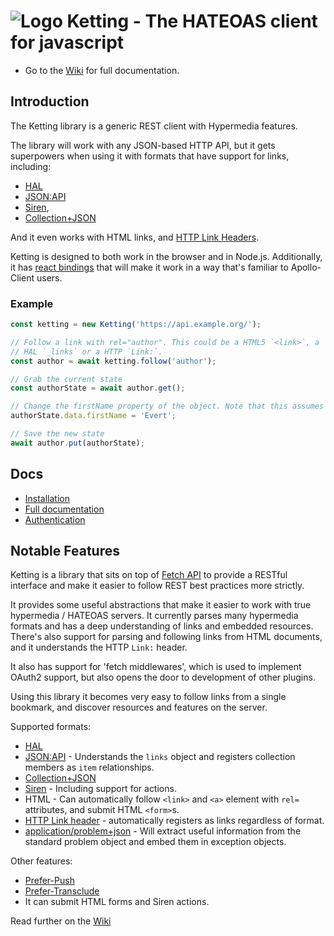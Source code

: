 ![Logo][4] Ketting - The HATEOAS client for javascript
=======================================================

* Go to the [Wiki][9] for full documentation.

Introduction
------------

The Ketting library is a generic REST client with Hypermedia features.

The library will work with any JSON-based HTTP API, but it gets superpowers
when using it with formats that have support for links, including:

* [HAL][hal]
* [JSON:API][jsonapi]
* [Siren][siren],
* [Collection+JSON][coljson]

And it even works with HTML links, and [HTTP Link Headers][1].

Ketting is designed to both work in the browser and in Node.js. Additionally,
it has [react bindings][react-ketting] that will make it work in a way that's
familiar to Apollo-Client users.

### Example

```typescript
const ketting = new Ketting('https://api.example.org/');

// Follow a link with rel="author". This could be a HTML5 `<link>`, a
// HAL `_links` or a HTTP `Link:`.
const author = await ketting.follow('author');

// Grab the current state
const authorState = await author.get();

// Change the firstName property of the object. Note that this assumes JSON.
authorState.data.firstName = 'Evert';

// Save the new state
await author.put(authorState);
```

Docs
----

* [Installation][7]
* [Full documentation][9]
* [Authentication][2]


Notable Features
----------------

Ketting is a library that sits on top of [Fetch API][3] to provide a RESTful
interface and make it easier to follow REST best practices more strictly.

It provides some useful abstractions that make it easier to work with true
hypermedia / HATEOAS servers. It currently parses many hypermedia formats
and has a deep understanding of links and embedded resources. There's also
support for parsing and following links from HTML documents, and it
understands the HTTP `Link:` header.

It also has support for 'fetch middlewares', which is used to implement
OAuth2 support, but also opens the door to development of other plugins.

Using this library it becomes very easy to follow links from a single bookmark,
and discover resources and features on the server.

Supported formats:

* [HAL][hal]
* [JSON:API][jsonapi] - Understands the `links` object and registers collection
  members as `item` relationships.
* [Collection+JSON][coljson]
* [Siren][siren] - Including support for actions.
* HTML - Can automatically follow `<link>` and `<a>` element with `rel=`
  attributes, and submit HTML `<form>`s.
* [HTTP Link header][1] - automatically registers as links regardless of format.
* [application/problem+json][problem] - Will extract useful information from
  the standard problem object and embed them in exception objects.

Other features:

* [Prefer-Push][prefer-push]
* [Prefer-Transclude][prefer-transclude]
* It can submit HTML forms and Siren actions.

Read further on the [Wiki][9]


[1]: https://tools.ietf.org/html/rfc8288 "Web Linking"
[2]: https://github.com/evert/ketting/wiki/Authentication
[3]: https://developer.mozilla.org/en-US/docs/Web/API/Fetch_API

[4]: https://raw.githubusercontent.com/badgateway/ketting/master/logo.png

[7]: https://github.com/evert/ketting/wiki/Installation
[8]: https://github.com/evert/ketting/wiki/Getting-Started
[9]: https://github.com/evert/ketting/wiki/

[hal]: http://stateless.co/hal_specification.html "HAL - Hypertext Application Language"
[jsonapi]: https://jsonapi.org/
[problem]: https://tools.ietf.org/html/rfc7807
[siren]: https://github.com/kevinswiber/siren "Structured Interface for Representing Entities"
[coljson]: http://amundsen.com/media-types/collection/format/
[prefer-push]: https://tools.ietf.org/html/draft-pot-prefer-push
[prefer-transclude]: https://github.com/inadarei/draft-prefer-transclude/blob/master/draft.md
[react-ketting]: https://github.com/badgateway/react-ketting
